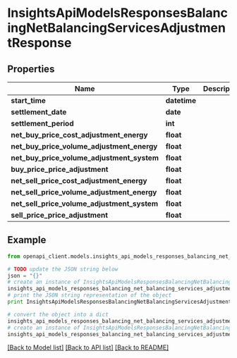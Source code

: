# InsightsApiModelsResponsesBalancingNetBalancingServicesAdjustmentResponse


## Properties
Name | Type | Description | Notes
------------ | ------------- | ------------- | -------------
**start_time** | **datetime** |  | [optional] 
**settlement_date** | **date** |  | [optional] 
**settlement_period** | **int** |  | [optional] 
**net_buy_price_cost_adjustment_energy** | **float** |  | [optional] 
**net_buy_price_volume_adjustment_energy** | **float** |  | [optional] 
**net_buy_price_volume_adjustment_system** | **float** |  | [optional] 
**buy_price_price_adjustment** | **float** |  | [optional] 
**net_sell_price_cost_adjustment_energy** | **float** |  | [optional] 
**net_sell_price_volume_adjustment_energy** | **float** |  | [optional] 
**net_sell_price_volume_adjustment_system** | **float** |  | [optional] 
**sell_price_price_adjustment** | **float** |  | [optional] 

## Example

```python
from openapi_client.models.insights_api_models_responses_balancing_net_balancing_services_adjustment_response import InsightsApiModelsResponsesBalancingNetBalancingServicesAdjustmentResponse

# TODO update the JSON string below
json = "{}"
# create an instance of InsightsApiModelsResponsesBalancingNetBalancingServicesAdjustmentResponse from a JSON string
insights_api_models_responses_balancing_net_balancing_services_adjustment_response_instance = InsightsApiModelsResponsesBalancingNetBalancingServicesAdjustmentResponse.from_json(json)
# print the JSON string representation of the object
print InsightsApiModelsResponsesBalancingNetBalancingServicesAdjustmentResponse.to_json()

# convert the object into a dict
insights_api_models_responses_balancing_net_balancing_services_adjustment_response_dict = insights_api_models_responses_balancing_net_balancing_services_adjustment_response_instance.to_dict()
# create an instance of InsightsApiModelsResponsesBalancingNetBalancingServicesAdjustmentResponse from a dict
insights_api_models_responses_balancing_net_balancing_services_adjustment_response_form_dict = insights_api_models_responses_balancing_net_balancing_services_adjustment_response.from_dict(insights_api_models_responses_balancing_net_balancing_services_adjustment_response_dict)
```
[[Back to Model list]](../README.md#documentation-for-models) [[Back to API list]](../README.md#documentation-for-api-endpoints) [[Back to README]](../README.md)



